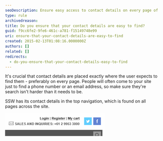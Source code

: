 ```yaml
---
seoDescription: Ensure easy access to contact details on every page of your website, making it simple for visitors to find what they need.
type: rule
archivedreason:
title: Do you ensure that your contact details are easy to find?
guid: f9cc6fe2-9fe6-461c-a781-f15149748e99
uri: ensure-that-your-contact-details-are-easy-to-find
created: 2015-02-13T01:08:16.0000000Z
authors: []
related: []
redirects:
  - do-you-ensure-that-your-contact-details-easy-to-find
---
```


It's crucial that contact details are placed exactly where the user expects to find them - preferably on every page. People will often come to your site just to find a phone number or an email address, so make sure they're search isn't harder than it needs to be.

SSW has its contact details in the top navigation, which is found on all pages across the site.

<!--endintro-->

![Figure: SSW's contact details on the website](../../assets/MarketingContactBar.gif)
